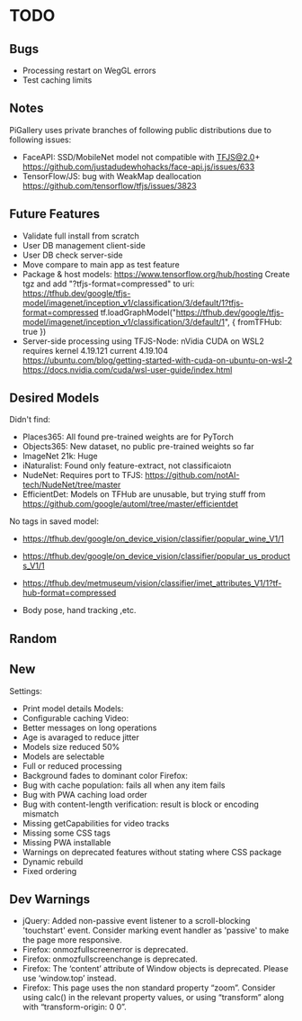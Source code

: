 # TODO

## Bugs

- Processing restart on WegGL errors
- Test caching limits

## Notes

PiGallery uses private branches of following public distributions due to following issues:

- FaceAPI: SSD/MobileNet model not compatible with TFJS@2.0+  
  <https://github.com/justadudewhohacks/face-api.js/issues/633>
- TensorFlow/JS: bug with WeakMap deallocation  
  <https://github.com/tensorflow/tfjs/issues/3823>

## Future Features

- Validate full install from scratch
- User DB management client-side
- User DB check server-side
- Move compare to main app as test feature
- Package & host models: https://www.tensorflow.org/hub/hosting
  Create tgz and add "?tfjs-format=compressed" to uri: <https://tfhub.dev/google/tfjs-model/imagenet/inception_v1/classification/3/default/1?tfjs-format=compressed>
  tf.loadGraphModel("https://tfhub.dev/google/tfjs-model/imagenet/inception_v1/classification/3/default/1", { fromTFHub: true })
- Server-side processing using TFJS-Node: nVidia CUDA on WSL2 requires kernel 4.19.121 current 4.19.104  
  <https://ubuntu.com/blog/getting-started-with-cuda-on-ubuntu-on-wsl-2>  
  <https://docs.nvidia.com/cuda/wsl-user-guide/index.html>  

## Desired Models

Didn't find:

- Places365: All found pre-trained weights are for PyTorch
- Objects365: New dataset, no public pre-trained weights so far
- ImageNet 21k: Huge
- iNaturalist: Found only feature-extract, not classificaiotn
- NudeNet: Requires port to TFJS: <https://github.com/notAI-tech/NudeNet/tree/master>
- EfficientDet: Models on TFHub are unusable, but trying stuff from <https://github.com/google/automl/tree/master/efficientdet>

No tags in saved model:
- <https://tfhub.dev/google/on_device_vision/classifier/popular_wine_V1/1>
- <https://tfhub.dev/google/on_device_vision/classifier/popular_us_products_V1/1>
- <https://tfhub.dev/metmuseum/vision/classifier/imet_attributes_V1/1?tf-hub-format=compressed>

- Body pose, hand tracking ,etc.

## Random

## New

Settings:
- Print model details
Models:
- Configurable caching
Video:
- Better messages on long operations
- Age is avaraged to reduce jitter
- Models size reduced 50%
- Models are selectable
- Full or reduced processing
- Background fades to dominant color
Firefox:
- Bug with cache population: fails all when any item fails
- Bug with PWA caching load order
- Bug with content-length verification: result is block or encoding mismatch
- Missing getCapabilities for video tracks
- Missing some CSS tags
- Missing PWA installable
- Warnings on deprecated features without stating where
CSS package
- Dynamic rebuild
- Fixed ordering

## Dev Warnings

- jQuery: Added non-passive event listener to a scroll-blocking 'touchstart' event. Consider marking event handler as 'passive' to make the page more responsive.
- Firefox: onmozfullscreenerror is deprecated.
- Firefox: onmozfullscreenchange is deprecated.
- Firefox: The ‘content’ attribute of Window objects is deprecated.  Please use ‘window.top’ instead.
- Firefox: This page uses the non standard property “zoom”. Consider using calc() in the relevant property values, or using “transform” along with “transform-origin: 0 0”.
